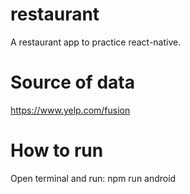 # restaurant
A restaurant app to practice react-native.

# Source of data
https://www.yelp.com/fusion

# How to run
Open terminal and run: npm run android

